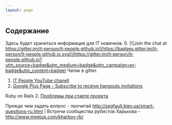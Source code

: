 ```yaml
---
layout: page
---
```


## Содержание

Здесь будет храниться информация для IT новичков.
0. [![Join the chat at https://gitter.im/it-person/it-people.github.io](https://badges.gitter.im/it-person/it-people.github.io.svg)](https://gitter.im/it-person/it-people.github.io?utm_source=badge&utm_medium=badge&utm_campaign=pr-badge&utm_content=badge) Чатик в gitter.
1. [IT People YouTube chanell](https://www.youtube.com/channel/UC-8nFUqYeTzNuXItwX36Q2Q)
2. [Google Plus Page - Subscribe  to receive hangouts invitations ](https://plus.google.com/u/0/100121192143059386929/videos)


Ruby on Rails
2. [Проблемы при старте проекта](start_new_project)

Прежде чем задать вопрос - прочитай http://segfault.kiev.ua/smart-questions-ru.html | Встречи сообщества рубистов Харькова - http://www.meetup.com/kharkov-rb/

